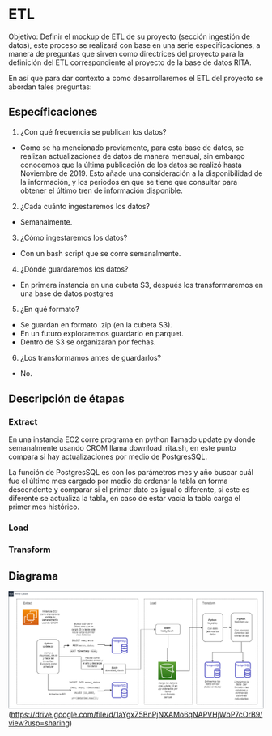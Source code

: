 # ETL

Objetivo: Definir el mockup de ETL de su proyecto (sección ingestión de datos), este proceso se realizará con base en una serie especificaciones, a manera de preguntas que sirven como directrices del proyecto para la definición del ETL correspondiente al proyecto de la base de datos RITA.

En así que para dar contexto a como desarrollaremos el ETL del proyecto se abordan tales preguntas:

## Específicaciones
1) ¿Con qué frecuencia se publican los datos?
  - Como se ha mencionado previamente, para esta base de datos, se realizan actualizaciones de datos de manera mensual, sin embargo conocemos que la última publicación de los datos se realizó hasta Noviembre de 2019. Esto añade una consideración a la disponibilidad de la información, y los periodos en que se tiene que consultar para obtener el último tren de información disponible.
2) ¿Cada cuánto ingestaremos los datos?
  - Semanalmente.
3) ¿Cómo ingestaremos los datos?
  - Con un bash script que se corre semanalmente. 
4) ¿Dónde guardaremos los datos?
  - En primera instancia en una cubeta S3, después los transformaremos en una base de datos postgres
5) ¿En qué formato?
  - Se guardan en formato .zip (en la cubeta S3). 
  - En un futuro exploraremos guardarlo en parquet.
  - Dentro de S3 se organizaran por fechas.
6) ¿Los transformamos antes de guardarlos?
  - No.

## Descripción de étapas
### Extract
En una instancia EC2  corre programa en python llamado update.py donde semanalmente usando CROM llama download_rita.sh, en este punto compara si hay actualizaciones por medio de PostgresSQL.

La función de PostgresSQL es con los parámetros mes y año buscar cuál fue el último mes cargado por medio de ordenar la tabla en forma descendente y comparar si el primer dato es igual o diferente, si este es diferente se actualiza la tabla, en caso de estar vacía la tabla carga el primer mes histórico.

### Load

### Transform


## Diagrama

![Diagrama de flujo del ETL](images/etl.png?raw=true "Title")
(https://drive.google.com/file/d/1aYgxZ5BnPjNXAMo6qNAPVHjWbP7cOrB9/view?usp=sharing)
